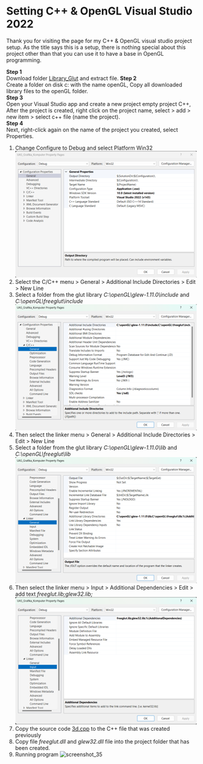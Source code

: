 # Setting C++ & OpenGL Visual Studio 2022
Thank you for visiting the page for my C++ & OpenGL visual studio project setup. As the title says this is a setup, there is nothing special about this project other than that you can use it to have a base in OpenGL programming.

**Step 1**<br/>
Download folder [Library_Glut](https://github.com/achmaddwiprasetyo/3D-Geometri-openGL/tree/main/Library_Glut) and extract file.
**Step 2**<br/>
Create a folder on disk c: with the name openGL, Copy all downloaded library files to the openGL folder.<br/>
**Step 3**<br/>
Open your Visual Studio app and create a new project empty project C++, After the project is created, right click on the project name, select > add > new item > select c++ file (name the project).<br/>
**Step 4**<br/>
Next, right-click again on the name of the project you created, select Properties.
1. Change Configure to Debug and select Platform Win32
   ![screenshot_35](https://github.com/achmaddwiprasetyo/3D-Geometri-openGL/blob/main/Screenshot%202024-07-26%20003023.png)
2. Select the C/C++ menu > General > Additional Include Directories > Edit > New Line
3. Select a folder from the glut library *C:\openGL\glew-1.11.0\include* and *C:\openGL\freeglut\include*
   ![screenshot_35](https://github.com/achmaddwiprasetyo/3D-Geometri-openGL/blob/main/Screenshot%202024-07-26%20005614.png)
4. Then select the linker menu > General > Additional Include Directories > Edit > New Line
5. Select a folder from the glut library *C:\openGL\glew-1.11.0\lib* and *C:\openGL\freeglut\lib*
   ![screenshot_35](https://github.com/achmaddwiprasetyo/3D-Geometri-openGL/blob/main/Screenshot%202024-07-26%20005630.png)
6. Then select the linker menu > Input > Additional Dependencies > Edit > add text *freeglut.lib;glew32.lib;*
   ![screenshot_35](https://github.com/achmaddwiprasetyo/3D-Geometri-openGL/blob/main/Screenshot%202024-07-26%20005641.png)
7. Copy the source code [3d.cpp](https://github.com/achmaddwiprasetyo/3D-Geometri-openGL/blob/main/UAS_Grafika_Komputer/UAS_Grafika_Komputer/3d.cpp) to the C++ file that was created previously
8. Copy file *freeglut.dll* and *glew32.dll* file into the project folder that has been created.
9. Running program
   ![screenshot_35](https://github.com/achmaddwiprasetyo/3D-Geometri-openGL/blob/main/Screenshot%202024-07-26%20010436.pngg)
